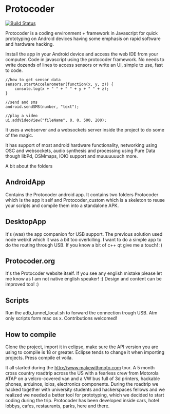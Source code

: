 Protocoder
==========

[![Build Status](https://travis-ci.org/victordiaz/protocoder.svg?branch=develop)](https://travis-ci.org/victordiaz/protocoder)

Protocoder is a coding environment + framework in Javascript for quick prototyping on Android devices having some emphasis on rapid software and hardware hacking. 

Install the app in your Android device and access the web IDE from your computer. 
Code in javascript using the protocoder framework. No needs to write dozends of lines to access sensors or write an UI, simple to use, fast to code.

```
//how to get sensor data
sensors.startAccelerometer(function(x, y, z)) { 
	console.log(x + " " + " " + y + " " + z); 
}

//send and sms
android.sendSMS(number, "text");

//play a video
ui.addVideoView("fileName", 0, 0, 500, 200);
```

It uses a webserver and a websockets server inside the project to do some of the magic.

It has support of most android hardware functionality, networking using OSC and websockets, audio synthesis and processing using Pure Data though libPd, OSMmaps, IOIO support and muuuuuuuch more. 

A bit about the folders 

AndroidApp 
----------
Contains the Protocoder android app. It contains two folders Protocoder which is the app it self and Protocoder_custom which is a skeleton to reuse your scripts and compile them into a standalone APK.

DesktopApp
----------
It's (was) the app companion for USB support. The previous solution used node webkit which it was a bit too overkilling. I want to do a simple app to do the routing through USB. If you know a bit of c++ qt give me a touch! :) 

Protocoder.org
-------------- 
It's the Protocoder website itself. If you see any english mistake please let me know as I am not native english speaker! :) Design and content can be improved too! :) 

Scripts 
-------
Run the adb_tunnel_local.sh to forward the connection trough USB. Atm only scripts form mac os x. Contributions welcomed!


How to compile 
--------------
Clone the project, import it in eclipse, make sure the API version you are using to compile is 18 or greater. Eclipse tends to change it when importing projects. 
Press compile et voila.


It all started during the http://www.makewithmoto.com tour. A 5 month cross country roadtrip across the US with a fearless crew from Motorola ATAP on a velcro-covered van and a VW bus full of 3d printers, hackable phones, arduinos, ioios, electronics components. 
During the roadtrip we hacked together with university students and hackerspaces fellows and we realized we needed a better tool for prototyping, which we decided to start coding during the trip. Protocoder has been developed inside cars, hotel lobbys, cafes, restaurants, parks, here and there.
